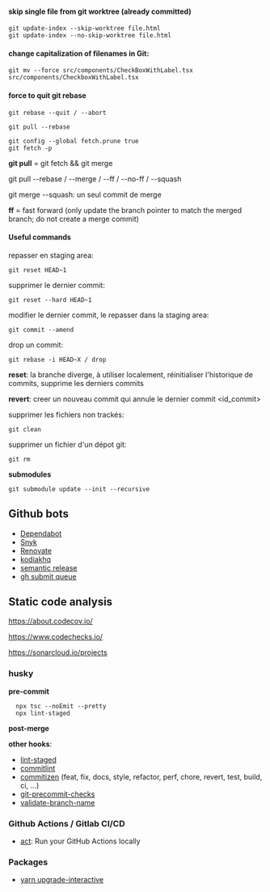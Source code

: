 #### skip single file from git worktree (already committed)
```
git update-index --skip-worktree file.html
git update-index --no-skip-worktree file.html
```

#### change capitalization of filenames in Git:
```
git mv --force src/components/CheckBoxWithLabel.tsx src/components/CheckboxWithLabel.tsx
```

#### force to quit git rebase
```
git rebase --quit / --abort
```

```
git pull --rebase
```

```
git config --global fetch.prune true
git fetch -p
```

**git pull** = git fetch && git merge

git pull --rebase / --merge / --ff / --no-ff / --squash

git merge --squash: un seul commit de merge

**ff** = fast forward (only update the branch pointer to match the merged branch; do not create a merge commit)

#### Useful commands

repasser en staging area:
```
git reset HEAD~1
```
supprimer le dernier commit:
```
git reset --hard HEAD~1
```
modifier le dernier commit, le repasser dans la staging area:
```
git commit --amend
```
drop un commit:
```
git rebase -i HEAD~X / drop
```

**reset**: la branche diverge, à utiliser localement, réinitialiser l'historique de commits, supprime les derniers commits

**revert**: creer un nouveau commit qui annule le dernier commit <id_commit>

supprimer les fichiers non trackés:
```
git clean
```
supprimer un fichier d'un dépot git:
```
git rm
```

**submodules**

```
git submodule update --init --recursive
```

## Github bots

- [Dependabot](https://github.com/dependabot)
- [Snyk](https://snyk.io/)
- [Renovate](https://github.com/renovatebot/renovate)
- [kodiakhq](https://kodiakhq.com/)
- [semantic release](https://github.com/semantic-release/semantic-release)
- [gh submit queue](https://github.com/cirruslabs/gh-submit-queue)

## Static code analysis

https://about.codecov.io/

https://www.codechecks.io/

https://sonarcloud.io/projects

### husky

**pre-commit**
```
  npx tsc --noEmit --pretty
  npx lint-staged
```

**post-merge**

**other hooks**:

- [lint-staged](https://github.com/okonet/lint-staged)
- [commitlint](https://github.com/conventional-changelog/commitlint)
- [commitizen](https://github.com/commitizen-tools/commitizen) (feat, fix, docs, style, refactor, perf, chore, revert, test, build, ci, ...)
- [git-precommit-checks](https://github.com/mbrehin/git-precommit-checks)
- [validate-branch-name](https://github.com/JsonMa/validate-branch-name)

### Github Actions / Gitlab CI/CD

- [act](https://github.com/nektos/act): Run your GitHub Actions locally

### Packages

- [yarn upgrade-interactive](https://classic.yarnpkg.com/lang/en/docs/cli/upgrade-interactive/)

